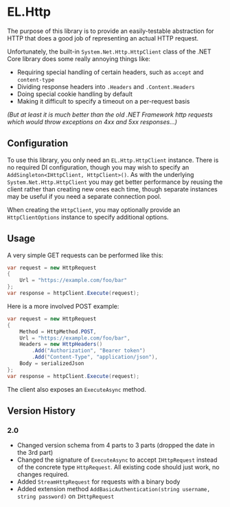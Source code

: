 # EL.Http

The purpose of this library is to provide an easily-testable abstraction for HTTP that does a good job of representing an actual HTTP request.

Unfortunately, the built-in `System.Net.Http.HttpClient` class of the .NET Core library does some really annoying things like:
* Requiring special handling of certain headers, such as `accept` and `content-type`
* Dividing response headers into `.Headers` and `.Content.Headers`
* Doing special cookie handling by default
* Making it difficult to specify a timeout on a per-request basis

_(But at least it is much better than the old .NET Framework http requests which would throw exceptions on 4xx and 5xx responses...)_

## Configuration

To use this library, you only need an `EL.Http.HttpClient` instance.
There is no required DI configuration, though you may wish to specify an `AddSingleton<IHttpClient, HttpClient>()`.
As with the underlying `System.Net.Http.HttpClient` you may get better performance by reusing the client rather than creating new ones each time,
though separate instances may be useful if you need a separate connection pool.

When creating the `HttpClient`, you may optionally provide an `HttpClientOptions` instance to specify additional options.

## Usage

A very simple GET requests can be performed like this:
```csharp
var request = new HttpRequest
{
    Url = "https://example.com/foo/bar"
};
var response = httpClient.Execute(request);
```

Here is a more involved POST example:
```csharp
var request = new HttpRequest
{
    Method = HttpMethod.POST,
    Url = "https://example.com/foo/bar",
    Headers = new HttpHeaders()
        .Add("Authorization", "Bearer token")
        .Add("Content-Type", "application/json"),
    Body = serializedJson
};
var response = httpClient.Execute(request);
```

The client also exposes an `ExecuteAsync` method.

## Version History
### 2.0
- Changed version schema from 4 parts to 3 parts (dropped the date in the 3rd part)
- Changed the signature of `ExecuteAsync` to accept `IHttpRequest` instead of the concrete type `HttpRequest`. All existing code should just work, no changes required.
- Added `StreamHttpRequest` for requests with a binary body
- Added extension method `AddBasicAuthentication(string username, string password)` on `IHttpRequest`
